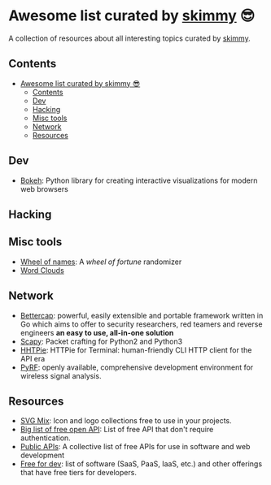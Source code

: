 # Awesome list curated by [skimmy](https://github.com/skimmy) 😎
A collection of resources about all interesting topics curated by 
[skimmy](https://github.com/skimmy).

## Contents

- [Awesome list curated by skimmy 😎](#awesome-list-curated-by-skimmy-)
  - [Contents](#contents)
  - [Dev](#dev)
  - [Hacking](#hacking)
  - [Misc tools](#misc-tools)
  - [Network](#network)
  - [Resources](#resources)


## Dev
- [Bokeh](https://docs.bokeh.org/en/latest/index.html): Python library for creating interactive visualizations for modern web browsers

## Hacking

## Misc tools
- [Wheel of names](https://wheelofnames.com/): A *wheel of fortune* randomizer
- [Word Clouds](https://www.wordclouds.com/)

## Network
- [Bettercap](https://www.bettercap.org/): powerful, easily extensible and portable framework written in Go which aims to offer to security researchers, red teamers and reverse engineers **an easy to use, all-in-one solution**
- [Scapy](https://scapy.net/): Packet crafting for Python2 and Python3
- [HHTPie](https://github.com/httpie/httpie): HTTPie for Terminal: human-friendly CLI HTTP client for the API era
- [PyRF](https://www.pyrf.org/): openly available, comprehensive development environment for wireless signal analysis.

## Resources
- [SVG Mix](https://svgmix.com/): Icon and logo collections free to use in your projects.
- [Big list of free open API](https://mixedanalytics.com/blog/list-actually-free-open-no-auth-needed-apis/): List of free API that don't require authentication.
- [Public APIs](https://github.com/public-apis/public-apis): A collective list of free APIs for use in software and web development
- [Free for dev](https://github.com/ripienaar/free-for-dev): list of software (SaaS, PaaS, IaaS, etc.) and other offerings that have free tiers for developers.
